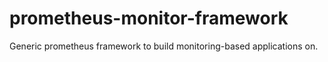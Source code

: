 # prometheus-monitor-framework
Generic prometheus framework to build monitoring-based applications on.
